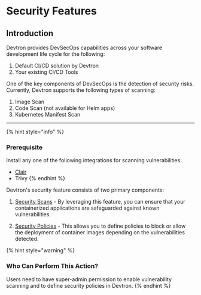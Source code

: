 # Security Features

## Introduction

Devtron provides DevSecOps capabilities across your software development life cycle for the following:
1. Default CI/CD solution by Devtron
2. Your existing CI/CD Tools

One of the key components of DevSecOps is the detection of security risks. Currently, Devtron supports the following types of scanning:

1. Image Scan
2. Code Scan (not available for Helm apps)
3. Kubernetes Manifest Scan

---

{% hint style="info" %}
### Prerequisite

Install any one of the following integrations for scanning vulnerabilities:
* [Clair](../user-guide/integrations/clair.md)
* Trivy
{% endhint %}

Devtron's security feature consists of two primary components:

1. [Security Scans](./security-features/security-scans.md) - By leveraging this feature, you can ensure that your containerized applications are safeguarded against known vulnerabilities.

2. [Security Policies](./security-features/security-policies.md) - This allows you to define policies to block or allow the deployment of container images depending on the vulnerabilities detected.

{% hint style="warning" %}
### Who Can Perform This Action?
Users need to have super-admin permission to enable vulnerability scanning and to define security policies in Devtron.
{% endhint %}